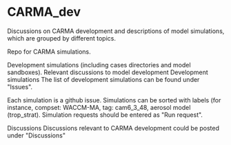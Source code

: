 # CARMA_dev
Discussions on CARMA development and descriptions of model simulations, which are grouped by different topics.

Repo for CARMA simulations.

Development simulations (including cases directories and model sandboxes).
Relevant discussions to model development
Development simulations
The list of development simulations can be found under "Issues".

Each simulation is a github issue.
Simulations can be sorted with labels (for instance, compset: WACCM-MA, tag: cam6_3_48, aerosol model (trop_strat).
Simulation requests should be entered as "Run request".

Discussions
Discussions relevant to CARMA development could be posted under "Discussions"
